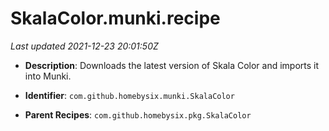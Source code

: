 # SkalaColor.munki.recipe

_Last updated 2021-12-23 20:01:50Z_

- **Description**: Downloads the latest version of Skala Color and imports it into Munki.

- **Identifier**: `com.github.homebysix.munki.SkalaColor`

- **Parent Recipes**: `com.github.homebysix.pkg.SkalaColor`
